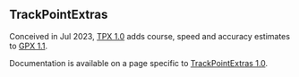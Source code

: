 ## TrackPointExtras

Conceived in Jul 2023, [TPX 1.0](0/tpx.xsd) adds course, speed and accuracy estimates to [GPX 1.1](https://www.topografix.com/GPX/1/1/gpx.xsd).

Documentation is available on a page specific to [TrackPointExtras 1.0](0/README.md).
